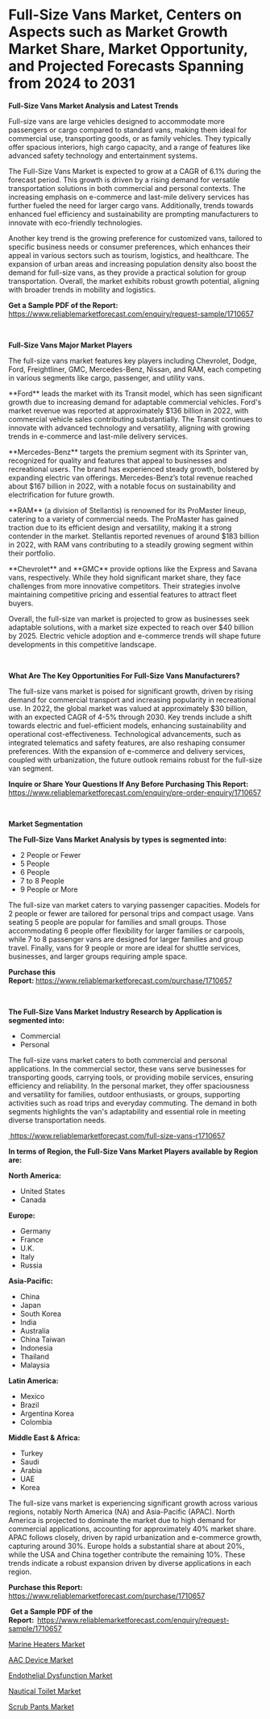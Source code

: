 <p><h1>Full-Size Vans Market, Centers on Aspects such as Market Growth Market Share, Market Opportunity, and Projected Forecasts Spanning from 2024 to 2031</h1></p><p><strong>Full-Size Vans Market Analysis and Latest Trends</strong></p>
<p><p>Full-size vans are large vehicles designed to accommodate more passengers or cargo compared to standard vans, making them ideal for commercial use, transporting goods, or as family vehicles. They typically offer spacious interiors, high cargo capacity, and a range of features like advanced safety technology and entertainment systems.</p><p>The Full-Size Vans Market is expected to grow at a CAGR of 6.1% during the forecast period. This growth is driven by a rising demand for versatile transportation solutions in both commercial and personal contexts. The increasing emphasis on e-commerce and last-mile delivery services has further fueled the need for larger cargo vans. Additionally, trends towards enhanced fuel efficiency and sustainability are prompting manufacturers to innovate with eco-friendly technologies.</p><p>Another key trend is the growing preference for customized vans, tailored to specific business needs or consumer preferences, which enhances their appeal in various sectors such as tourism, logistics, and healthcare. The expansion of urban areas and increasing population density also boost the demand for full-size vans, as they provide a practical solution for group transportation. Overall, the market exhibits robust growth potential, aligning with broader trends in mobility and logistics.</p></p>
<p><strong>Get a Sample PDF of the Report:&nbsp;</strong> <a href="https://www.reliablemarketforecast.com/enquiry/request-sample/1710657?utm_campaign=1082&utm_medium=2&utm_source=Github&utm_content=ia&utm_term=22102024&utm_id=full-size-vans">https://www.reliablemarketforecast.com/enquiry/request-sample/1710657</a></p>
<p>&nbsp;</p>
<p><strong>Full-Size Vans Major Market Players</strong></p>
<p><p>The full-size vans market features key players including Chevrolet, Dodge, Ford, Freightliner, GMC, Mercedes-Benz, Nissan, and RAM, each competing in various segments like cargo, passenger, and utility vans.</p><p>**Ford** leads the market with its Transit model, which has seen significant growth due to increasing demand for adaptable commercial vehicles. Ford's market revenue was reported at approximately $136 billion in 2022, with commercial vehicle sales contributing substantially. The Transit continues to innovate with advanced technology and versatility, aligning with growing trends in e-commerce and last-mile delivery services.</p><p>**Mercedes-Benz** targets the premium segment with its Sprinter van, recognized for quality and features that appeal to businesses and recreational users. The brand has experienced steady growth, bolstered by expanding electric van offerings. Mercedes-Benz’s total revenue reached about $167 billion in 2022, with a notable focus on sustainability and electrification for future growth.</p><p>**RAM** (a division of Stellantis) is renowned for its ProMaster lineup, catering to a variety of commercial needs. The ProMaster has gained traction due to its efficient design and versatility, making it a strong contender in the market. Stellantis reported revenues of around $183 billion in 2022, with RAM vans contributing to a steadily growing segment within their portfolio.</p><p>**Chevrolet** and **GMC** provide options like the Express and Savana vans, respectively. While they hold significant market share, they face challenges from more innovative competitors. Their strategies involve maintaining competitive pricing and essential features to attract fleet buyers.</p><p>Overall, the full-size van market is projected to grow as businesses seek adaptable solutions, with a market size expected to reach over $40 billion by 2025. Electric vehicle adoption and e-commerce trends will shape future developments in this competitive landscape.</p></p>
<p>&nbsp;</p>
<p><strong>What Are The Key Opportunities For Full-Size Vans Manufacturers?</strong></p>
<p><p>The full-size vans market is poised for significant growth, driven by rising demand for commercial transport and increasing popularity in recreational use. In 2022, the global market was valued at approximately $30 billion, with an expected CAGR of 4-5% through 2030. Key trends include a shift towards electric and fuel-efficient models, enhancing sustainability and operational cost-effectiveness. Technological advancements, such as integrated telematics and safety features, are also reshaping consumer preferences. With the expansion of e-commerce and delivery services, coupled with urbanization, the future outlook remains robust for the full-size van segment.</p></p>
<p><strong>Inquire or Share Your Questions If Any Before Purchasing This Report:</strong> <a href="https://www.reliablemarketforecast.com/enquiry/pre-order-enquiry/1710657?utm_campaign=1082&utm_medium=2&utm_source=Github&utm_content=ia&utm_term=22102024&utm_id=full-size-vans">https://www.reliablemarketforecast.com/enquiry/pre-order-enquiry/1710657</a></p>
<p>&nbsp;</p>
<p><strong>Market Segmentation</strong></p>
<p><strong>The Full-Size Vans Market Analysis by types is segmented into:</strong></p>
<p><ul><li>2 People or Fewer</li><li>5 People</li><li>6 People</li><li>7 to 8 People</li><li>9 People or More</li></ul></p>
<p><p>The full-size van market caters to varying passenger capacities. Models for 2 people or fewer are tailored for personal trips and compact usage. Vans seating 5 people are popular for families and small groups. Those accommodating 6 people offer flexibility for larger families or carpools, while 7 to 8 passenger vans are designed for larger families and group travel. Finally, vans for 9 people or more are ideal for shuttle services, businesses, and larger groups requiring ample space.</p></p>
<p><strong>Purchase this Report:&nbsp;</strong><a href="https://www.reliablemarketforecast.com/purchase/1710657?utm_campaign=1082&utm_medium=2&utm_source=Github&utm_content=ia&utm_term=22102024&utm_id=full-size-vans">https://www.reliablemarketforecast.com/purchase/1710657</a></p>
<p>&nbsp;</p>
<p><strong>The Full-Size Vans Market Industry Research by Application is segmented into:</strong></p>
<p><ul><li>Commercial</li><li>Personal</li></ul></p>
<p><p>The full-size vans market caters to both commercial and personal applications. In the commercial sector, these vans serve businesses for transporting goods, carrying tools, or providing mobile services, ensuring efficiency and reliability. In the personal market, they offer spaciousness and versatility for families, outdoor enthusiasts, or groups, supporting activities such as road trips and everyday commuting. The demand in both segments highlights the van's adaptability and essential role in meeting diverse transportation needs.</p></p>
<p><a href="https://www.reliablemarketforecast.com/full-size-vans-r1710657?utm_campaign=1082&utm_medium=2&utm_source=Github&utm_content=ia&utm_term=22102024&utm_id=full-size-vans">&nbsp;https://www.reliablemarketforecast.com/full-size-vans-r1710657</a></p>
<p><strong>In terms of Region, the Full-Size Vans Market Players available by Region are:</strong></p>
<p>
    <p> <strong> North America: </strong>
        <ul>
            <li>United States</li>
            <li>Canada</li>
        </ul>
        </p> 
    <p> <strong> Europe: </strong>
        <ul>
            <li>Germany</li>
            <li>France</li>
            <li>U.K.</li>
            <li>Italy</li>
            <li>Russia</li>
        </ul>
        </p> 
    <p> <strong> Asia-Pacific: </strong>
        <ul>
            <li>China</li>
            <li>Japan</li>
            <li>South Korea</li>
            <li>India</li>
            <li>Australia</li>
            <li>China Taiwan</li>
            <li>Indonesia</li>
            <li>Thailand</li>
            <li>Malaysia</li>
        </ul>
        </p> 
    <p> <strong> Latin America: </strong>
        <ul>
            <li>Mexico</li>
            <li>Brazil</li>
            <li>Argentina Korea</li>
            <li>Colombia</li>
        </ul>
        </p> 
    <p> <strong> Middle East & Africa: </strong>
        <ul>
            <li>Turkey</li>
            <li>Saudi</li>
            <li>Arabia</li>
            <li>UAE</li>
            <li>Korea</li>
        </ul>
    </p>
    </p>
<p><p>The full-size vans market is experiencing significant growth across various regions, notably North America (NA) and Asia-Pacific (APAC). North America is projected to dominate the market due to high demand for commercial applications, accounting for approximately 40% market share. APAC follows closely, driven by rapid urbanization and e-commerce growth, capturing around 30%. Europe holds a substantial share at about 20%, while the USA and China together contribute the remaining 10%. These trends indicate a robust expansion driven by diverse applications in each region.</p></p>
<p><strong>Purchase this Report: </strong><a href="https://www.reliablemarketforecast.com/purchase/1710657?utm_campaign=1082&utm_medium=2&utm_source=Github&utm_content=ia&utm_term=22102024&utm_id=full-size-vans">https://www.reliablemarketforecast.com/purchase/1710657</a></p>
<p>&nbsp;<strong>Get a Sample PDF of the Report:&nbsp;&nbsp;</strong><a href="https://www.reliablemarketforecast.com/enquiry/request-sample/1710657?utm_campaign=1082&utm_medium=2&utm_source=Github&utm_content=ia&utm_term=22102024&utm_id=full-size-vans">https://www.reliablemarketforecast.com/enquiry/request-sample/1710657</a></p>
<p><strong></strong></p>
<p><p><a href="https://issuu.com/reportprime-2/docs/marine-heaters-market-size-2030.ppt_6e58821a7cfb58?utm_campaign=1082&utm_medium=2&utm_source=Github&utm_content=ia&utm_term=22102024&utm_id=full-size-vans">Marine Heaters Market</a></p><p><a href="https://www.linkedin.com/pulse/aac-device-market-segmentation-geographical-regions-forcast-till-h19ic?utm_campaign=1082&utm_medium=2&utm_source=Github&utm_content=ia&utm_term=22102024&utm_id=full-size-vans">AAC Device Market</a></p><p><a href="https://www.linkedin.com/pulse/global-endothelial-dysfunction-market-opportunities-challenges2024-3gt3c?utm_campaign=1082&utm_medium=2&utm_source=Github&utm_content=ia&utm_term=22102024&utm_id=full-size-vans">Endothelial Dysfunction Market</a></p><p><a href="https://issuu.com/reportprime-2/docs/nautical-toilet-market-size-2030.pp_b197f2bb553e77?utm_campaign=1082&utm_medium=2&utm_source=Github&utm_content=ia&utm_term=22102024&utm_id=full-size-vans">Nautical Toilet Market</a></p><p><a href="https://github.com/cleora2ime/Market-Research-Report-List-1/blob/main/scrub-pants-market.md?utm_campaign=1082&utm_medium=2&utm_source=Github&utm_content=ia&utm_term=22102024&utm_id=full-size-vans">Scrub Pants Market</a></p></p>